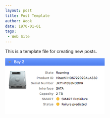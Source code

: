```yaml
---
layout: post
title: Post Template
author: Wook
date: 1970-01-01
tags: 
 - Web Site
---
```


This is a template file for creating new posts.

![photo](/pics/predicted-failure.png)

[Ansible]: https://docs.ansible.com/ansible/
